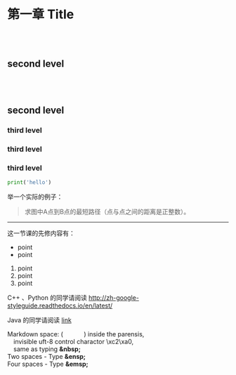 # 第一章 Title

<br></br>
## second level

<br></br>
## second level

### third level

### third level

### third level


```python
print('hello')
```

举一个实际的例子：
>求图中A点到B点的最短路径（点与点之间的距离是正整数）。

---

这一节课的先修内容有：
* point
* point

1. point
2. point
3. point

C++ 、Python 的同学请阅读
http://zh-google-styleguide.readthedocs.io/en/latest/

Java 的同学请阅读 [link](https://google.github.io/styleguide/javaguide.html)


Markdown space: (            ) inside the parensis, \
&emsp;invisible uft-8 control charactor \xc2\xa0, \
&emsp;same as typing __\&nbsp;__ \
Two spaces - Type __\&ensp;__ \
Four spaces - Type __\&emsp;__
